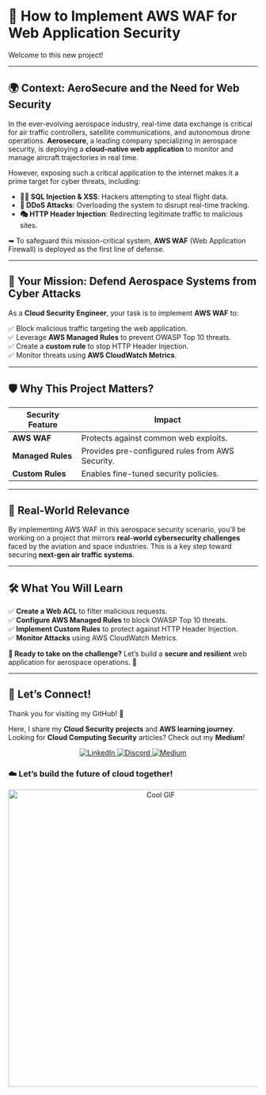 # 📌 How to Implement AWS WAF for Web Application Security

Welcome to this new project! 

---

## 🌍 Context: AeroSecure and the Need for Web Security  
In the ever-evolving aerospace industry, real-time data exchange is critical for air traffic controllers, satellite communications, and autonomous drone operations. **Aerosecure**, a leading company specializing in aerospace security, is deploying a **cloud-native web application** to monitor and manage aircraft trajectories in real time.  

However, exposing such a critical application to the internet makes it a prime target for cyber threats, including:  

- **🕵️‍♂️ SQL Injection & XSS**: Hackers attempting to steal flight data.  
- **🌊 DDoS Attacks**: Overloading the system to disrupt real-time tracking.  
- **🎭 HTTP Header Injection**: Redirecting legitimate traffic to malicious sites.  

➡ To safeguard this mission-critical system, **AWS WAF** (Web Application Firewall) is deployed as the first line of defense.  

---

## 🔐 Your Mission: Defend Aerospace Systems from Cyber Attacks  
As a **Cloud Security Engineer**, your task is to implement **AWS WAF** to:  

✅ Block malicious traffic targeting the web application.  
✅ Leverage **AWS Managed Rules** to prevent OWASP Top 10 threats.  
✅ Create a **custom rule** to stop HTTP Header Injection.  
✅ Monitor threats using **AWS CloudWatch Metrics**.  

---

## 🛡 Why This Project Matters?  

| **Security Feature**      | **Impact**  |
|--------------------------|------------|
| **AWS WAF**  | Protects against common web exploits. |
| **Managed Rules**  | Provides pre-configured rules from AWS Security. |
| **Custom Rules**  | Enables fine-tuned security policies. |

---

## 🚀 Real-World Relevance  
By implementing AWS WAF in this aerospace security scenario, you'll be working on a project that mirrors **real-world cybersecurity challenges** faced by the aviation and space industries. This is a key step toward securing **next-gen air traffic systems**.

---

## 🛠 What You Will Learn  
✅ **Create a Web ACL** to filter malicious requests.  
✅ **Configure AWS Managed Rules** to block OWASP Top 10 threats.  
✅ **Implement Custom Rules** to protect against HTTP Header Injection.  
✅ **Monitor Attacks** using AWS CloudWatch Metrics.  

**🔎 Ready to take on the challenge?** Let’s build a **secure and resilient** web application for aerospace operations. 🚀

---
## 💬 Let’s Connect!  
Thank you for visiting my GitHub! 🌸  

Here, I share my **Cloud Security projects** and **AWS learning journey**.  
Looking for **Cloud Computing Security** articles? Check out my **Medium**!  

<p align="center">
  <a href="https://www.linkedin.com/in/kenza-in-the-cloud/" target="_blank">
    <img src="https://img.shields.io/badge/LinkedIn-0A66C2?style=for-the-badge&logo=linkedin&logoColor=white" alt="LinkedIn">
  </a>
  <a href="https://discord.com/users/kzax01" target="_blank">
    <img src="https://img.shields.io/badge/Discord-5865F2?style=for-the-badge&logo=discord&logoColor=white" alt="Discord">
  </a>
  <a href="https://medium.com/@Kenza.In.The.Cloud" target="_blank">
    <img src="https://img.shields.io/badge/Medium-12100E?style=for-the-badge&logo=medium&logoColor=white" alt="Medium">
  </a>
</p>


### ☁️ Let’s build the future of cloud together!  
<p align="center">
  <img src="https://i.pinimg.com/originals/91/1d/91/911d914aaf6194489a3f5626bed2bd3a.gif" width="600" alt="Cool GIF">
</p>


